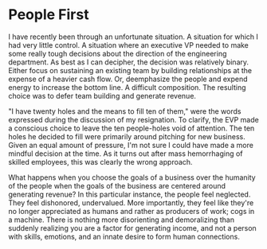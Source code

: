 # People First

I have recently been through an unfortunate situation. A situation for which I had very little control. A situation where an executive VP needed to make some really tough decisions about the direction of the engineering department. As best as I can decipher, the decision was relatively binary. Either focus on sustaining an existing team by building relationships at the expense of a heavier cash flow. Or, deemphasize the people and expend energy to increase the bottom line. A difficult composition. The resulting choice was to defer team building and generate revenue.

"I have twenty holes and the means to fill ten of them," were the words expressed during the discussion of my resignation. To clarify, the EVP made a conscious choice to leave the ten people-holes void of attention. The ten holes he decided to fill were primarily around pitching for new business. Given an equal amount of pressure, I'm not sure I could have made a more mindful decision at the time. As it turns out after mass hemorrhaging of skilled employees, this was clearly the wrong approach.

What happens when you choose the goals of a business over the humanity of the people when the goals of the business are centered around generating revenue? In this particular instance, the people feel neglected. They feel dishonored, undervalued. More importantly, they feel like they're no longer appreciated as humans and rather as producers of work; cogs in a machine. There is nothing more disorienting and demoralizing than suddenly realizing you are a factor for generating income, and not a person with skills, emotions, and an innate desire to form human connections.